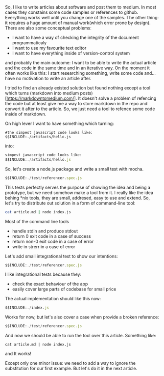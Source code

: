 So, I like to write articles about software and post them to medium. In most cases they constains some code samples or references to github. Everything works well until you change one of the samples. The other thing: it requires a huge amount of manual work(which error prone by design).
There are also some conceptual problems:

- I want to have a way of checking the integrity of the document programmaticaly
- I want to use my favourite text editor
- I want to have everything inside of version-control system

and probably the main outcome: I want to be able to write the actual article and the code in the same time and in an iterative way. On the moment it often works like this: I start researching something, write some code and... have no motivation to write an article after.

I tried to find an already existed solution but found nothing except a tool which turns (markdown into medium posts)[https://markdowntomedium.com/]. It doesn't solve a problem of refencing the code but at least give me a way to store markdown in the repo and convert it after to the article.
So, we just need a tool to refence some code inside of markdown.

On high lever I want to have something which turning:

```javscript
#the simpest javascript code looks like:
$$INCLUDE:./artifacts/hello.js
```
into:

```javascript
simpest javascript code looks like:
$$INCLUDE:./artifacts/hello.js
```

So, let's create a node.js package and write a small test with mocha.

```javascript
$$INCLUDE:./test/referencer.spec.js
```
This tests perfectly serves the purpose of showing the idea and being a prototype, but we need somehow make a tool from it.
I really like the idea behing \*nix tools, they are small, addresed, easy to use and extend. So, let's try to distribute out solution in a form of command-line tool:

```sh
cat article.md | node index.js
```

Most of the command line tools
- handle stdin and produce stdout
- return 0 exit code in a case of success
- return non-0 exit code in a case of error
- write in strerr in a case of error

Let's add small integrational test to show our intentions:

```javascript
$$INCLUDE:./test/referencer.spec.js
```

I like integrational tests because they:
- check the exact behaviour of the app
- easily cover large parts of codebase for small price

The actual implementation should like this now:
```javascript
$$INCLUDE:./index.js
```

Works for now, but let's also cover a case when provide a broken reference:
```javascript
$$INCLUDE:./test/referencer.spec.js
```

And now we should be able to run the tool over this article. Something like:
```
cat article.md | node index.js
```
and It works!

Except only one minor issue: we need to add a way to ignore the substitution for our first example.
But let's do it in the next article.
